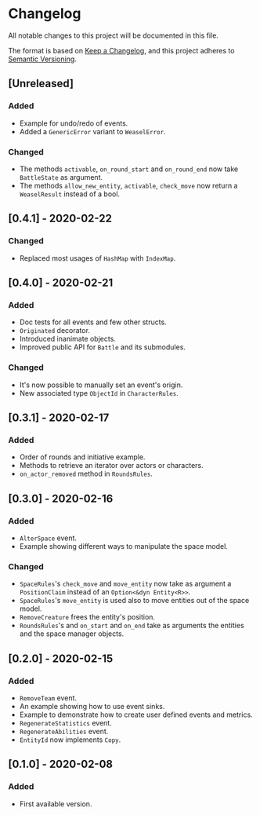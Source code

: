 # Changelog
All notable changes to this project will be documented in this file.

The format is based on [Keep a Changelog](https://keepachangelog.com/en/1.0.0/),
and this project adheres to [Semantic Versioning](https://semver.org/spec/v2.0.0.html).

## [Unreleased]
### Added
- Example for undo/redo of events.
- Added a `GenericError` variant to `WeaselError`.

### Changed
- The methods `activable`, `on_round_start` and `on_round_end` now take `BattleState` as argument.
- The methods `allow_new_entity`, `activable`, `check_move` now return a `WeaselResult` instead of a bool.

## [0.4.1] - 2020-02-22
### Changed
- Replaced most usages of `HashMap` with `IndexMap`.

## [0.4.0] - 2020-02-21
### Added
- Doc tests for all events and few other structs.
- `Originated` decorator.
- Introduced inanimate objects.
- Improved public API for `Battle` and its submodules.

### Changed
- It's now possible to manually set an event's origin.
- New associated type `ObjectId` in `CharacterRules`.

## [0.3.1] - 2020-02-17
### Added
- Order of rounds and initiative example.
- Methods to retrieve an iterator over actors or characters.
- `on_actor_removed` method in `RoundsRules`.

## [0.3.0] - 2020-02-16
### Added
- `AlterSpace` event.
- Example showing different ways to manipulate the space model.

### Changed
- `SpaceRules`'s `check_move` and `move_entity` now take as argument a `PositionClaim` instead of an `Option<&dyn Entity<R>>`.
- `SpaceRules`'s `move_entity` is used also to move entities out of the space model.
- `RemoveCreature` frees the entity's position.
- `RoundsRules`'s and `on_start` and `on_end` take as arguments the entities and the space manager objects.

## [0.2.0] - 2020-02-15
### Added
- `RemoveTeam` event.
- An example showing how to use event sinks.
- Example to demonstrate how to create user defined events and metrics.
- `RegenerateStatistics` event.
- `RegenerateAbilities` event.
- `EntityId` now implements `Copy`.

## [0.1.0] - 2020-02-08
### Added
- First available version.
